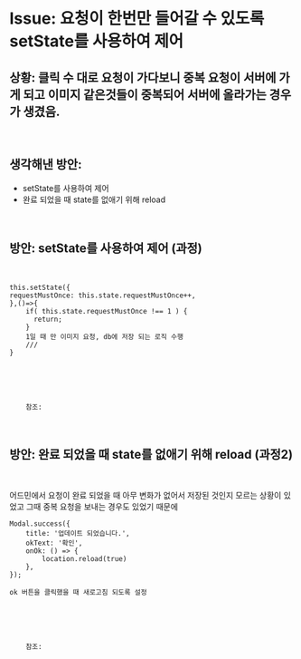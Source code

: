<!--
author: Dailyscat
purpose: issue arrange
rules:
 (1) 헤더와 문단사이
    <br/>
    <br/>
 (2) 코드가 작성되는 부분은 >로 정리
 (3) 참조는 해당 내용 바로 아래
    <br/>
    <br/>
 (4) 명령어는 bold
 (5) 방안은 ## 안의 과정은 ###
-->

# Issue: 요청이 한번만 들어갈 수 있도록 setState를 사용하여 제어

## 상황: 클릭 수 대로 요청이 가다보니 중복 요청이 서버에 가게 되고 이미지 같은것들이 중복되어 서버에 올라가는 경우가 생겼음.

<br/>

## 생각해낸 방안:
+ setState를 사용하여 제어
+ 완료 되었을 때 state를 없애기 위해 reload


<br/>

## 방안: setState를 사용하여 제어 (과정)
<br/>

    this.setState({
    requestMustOnce: this.state.requestMustOnce++,
    },()=>{
        if( this.state.requestMustOnce !== 1 ) {
          return;
        }
        1일 때 만 이미지 요청, db에 저장 되는 로직 수행
        ///
    }


<br/>
<br/>
<br/>

        참조:

<br/>

## 방안: 완료 되었을 때 state를 없애기 위해 reload (과정2)
<br/>

  어드민에서 요청이 완료 되었을 때 아무 변화가 없어서 저장된 것인지 모르는 상황이 있었고 그때 중복 요청을 보내는 경우도 있었기 때문에

    Modal.success({
        title: '업데이트 되었습니다.',
        okText: '확인',
        onOk: () => {
            location.reload(true)
        },
    });

    ok 버튼을 클릭했을 때 새로고침 되도록 설정

<br/>
<br/>
<br/>

        참조:

<br/>

